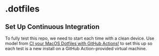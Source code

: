# .dotfiles

##  Set Up Continuous Integration
To fully test this repo, we need to start each time with a clean device.
Use model from [CI your MacOS Dotfiles with GitHub Actions!](https://mattorb.com/ci-your-dotfiles-with-github-actions/) to set this up so each test is a new install on a GitHub Action-provided virtual machine.
